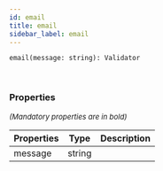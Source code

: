 ```yaml
---
id: email
title: email
sidebar_label: email
---
```


```tsx
email(message: string): Validator
```
<br/>



### Properties

<font size="2"><i>(Mandatory properties are in bold)</i></font>

| Properties | Type | Description |
| --------- | ---- | ----------- |
| message | string |  |
